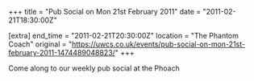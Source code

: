 +++
title = "Pub Social on Mon 21st February 2011"
date = "2011-02-21T18:30:00Z"

[extra]
end_time = "2011-02-21T20:30:00Z"
location = "The Phantom Coach"
original = "https://uwcs.co.uk/events/pub-social-on-mon-21st-february-2011-1474489048823/"
+++

Come along to our weekly pub social at the Phoach

